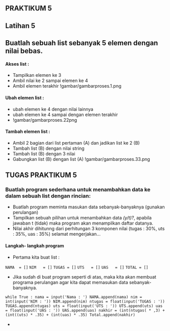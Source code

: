 ## PRAKTIKUM 5
## Latihan 5
## Buatlah sebuah list sebanyak 5 elemen dengan nilai bebas.

#### Akses list :
- Tampilkan elemen ke 3
- Ambil nilai ke 2 sampai elemen ke 4
- Ambil elemen terakhir
!gambar/gambarproses.1.png
#### Ubah elemen list :
- ubah elemen ke 4 dengan nilai lainnya
- ubah elemen ke 4 sampai dengan elemen terakhir
- !gambar/gambarproses.22png
#### Tambah elemen list :
- Ambil 2 bagian dari list pertaman (A) dan jadikan list ke 2 (B)
- Tambah list (B) dengan nilai string
- Tambah list (B) dengan 3 nilai
- Gabungkan list (B) dengan list (A)
!gambar/gambarproses.33.png

## TUGAS PRAKTIKUM 5
### Buatlah program sederhana untuk menambahkan data ke dalam sebuah list dengan rincian:
- Buatlah program meminta masukan data sebanyak-banyaknya (gunakan perulangan)
- Tampilkan sebuah pilihan untuk menambahkan data *(y/t)?*, apabila jawaban t (tidak) maka program akan menampilkan daftar datanya.
- Nilai akhir dihitunng dari perhitungan 3 komponen nilai (tugas : 30%, uts : 35%, uas : 35%)
selamat mengerjakan...

#### Langkah- langkah program
- Pertama kita buat list :

``
NAMA  = []
``
``
NIM   = []
``
``
TUGAS = []
``
``
UTS   = []
``
``
UAS   = []
``
``
TOTAL = []
``

- Jika sudah di buat program seperti di atas, maka kita akan membuat programa perulangan agar kita dapat memasukan data sebanyak-banyaknya.

``
while True :
     nama = input('Nama : ')
     NAMA.append(nama)
     nim = int(input('NIM : '))
     NIM.append(nim)
     ntugas = float(input('TUGAS : '))
     TUGAS.append(ntugas)
     uts = float(input('UTS : '))
     UTS.append(uts)
     uas = float(input('UAS : '))
     UAS.append(uas)
     nakhir = (int(ntugas( * ,3) + (int((uts) * .35) + (int(uas) * .35)
     Total.append(nakhir)
``

- 
     
